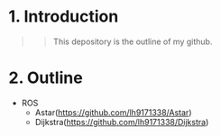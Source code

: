 # 1. Introduction
>>This depository is the outline of my github.

# 2. Outline
- ROS
  - Astar(https://github.com/lh9171338/Astar)
  - Dijkstra(https://github.com/lh9171338/Dijkstra)  
